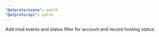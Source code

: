 ```yaml
---
"@atproto/ozone": patch
"@atproto/api": patch
---
```


Add mod events and status filter for account and record hosting status
